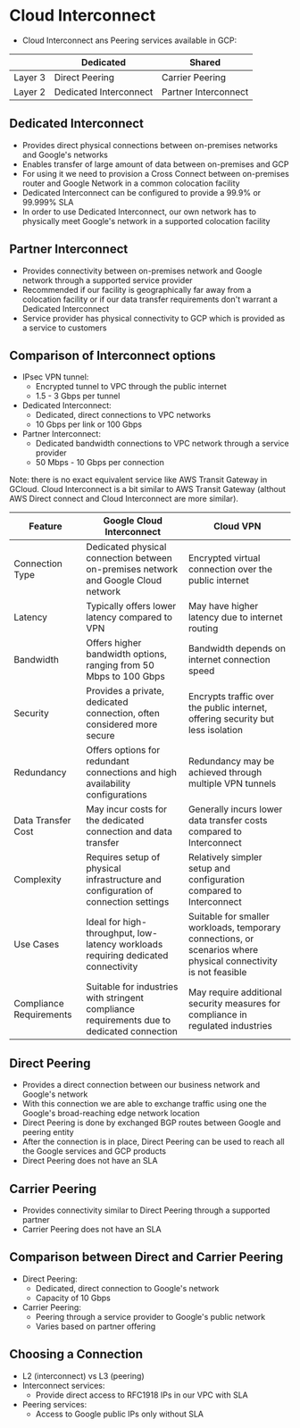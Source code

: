 # Cloud Interconnect

- Cloud Interconnect ans Peering services available in GCP:

|         | Dedicated              | Shared               |
|---------|------------------------|----------------------|
| Layer 3 | Direct Peering         | Carrier Peering      |
| Layer 2 | Dedicated Interconnect | Partner Interconnect |

## Dedicated Interconnect

- Provides direct physical connections between on-premises networks and Google's networks
- Enables transfer of large amount of data between on-premises and GCP
- For using it we need to provision a Cross Connect between on-premises router and Google Network in a common colocation facility
- Dedicated Interconnect can be configured to provide a 99.9% or 99.999% SLA
- In order to use Dedicated Interconnect, our own network has to physically meet Google's network in a supported colocation facility

## Partner Interconnect

- Provides connectivity between on-premises network and Google network through a supported service provider
- Recommended if our facility is geographically far away from a colocation facility or if our data transfer requirements don't warrant a Dedicated Interconnect
- Service provider has physical connectivity to GCP which is provided as a service to customers

## Comparison of Interconnect options

- IPsec VPN tunnel:
    - Encrypted tunnel to VPC through the public internet
    - 1.5 - 3 Gbps per tunnel
- Dedicated Interconnect:
    - Dedicated, direct connections to VPC networks
    - 10 Gbps per link or 100 Gbps
- Partner Interconnect:
    - Dedicated bandwidth connections to VPC network through a service provider
    - 50 Mbps - 10 Gbps per connection
 
Note: there is no exact equivalent service like AWS Transit Gateway in GCloud. Cloud Interconnect is a bit similar to AWS Transit Gateway (althout AWS Direct connect and Cloud Interconnect are more similar).

| Feature                   | Google Cloud Interconnect                                | Cloud VPN                                            |
|---------------------------|----------------------------------------------------------|------------------------------------------------------|
| Connection Type           | Dedicated physical connection between on-premises network and Google Cloud network | Encrypted virtual connection over the public internet |
| Latency                   | Typically offers lower latency compared to VPN           | May have higher latency due to internet routing      |
| Bandwidth                 | Offers higher bandwidth options, ranging from 50 Mbps to 100 Gbps | Bandwidth depends on internet connection speed       |
| Security                  | Provides a private, dedicated connection, often considered more secure | Encrypts traffic over the public internet, offering security but less isolation |
| Redundancy                | Offers options for redundant connections and high availability configurations | Redundancy may be achieved through multiple VPN tunnels |
| Data Transfer Cost        | May incur costs for the dedicated connection and data transfer | Generally incurs lower data transfer costs compared to Interconnect |
| Complexity                | Requires setup of physical infrastructure and configuration of connection settings | Relatively simpler setup and configuration compared to Interconnect |
| Use Cases                 | Ideal for high-throughput, low-latency workloads requiring dedicated connectivity | Suitable for smaller workloads, temporary connections, or scenarios where physical connectivity is not feasible |
| Compliance Requirements   | Suitable for industries with stringent compliance requirements due to dedicated connection | May require additional security measures for compliance in regulated industries |


## Direct Peering

- Provides a direct connection between our business network and Google's network
- With this connection we are able to exchange traffic using one the Google's broad-reaching edge network location
- Direct Peering is done by exchanged BGP routes between Google and peering entity
- After the connection is in place, Direct Peering can be used to reach all the Google services and GCP products
- Direct Peering does not have an SLA

## Carrier Peering

- Provides connectivity similar to Direct Peering through a supported partner
- Carrier Peering does not have an SLA

## Comparison between Direct and Carrier Peering

- Direct Peering:
    - Dedicated, direct connection to Google's network
    - Capacity of 10 Gbps
- Carrier Peering:
    - Peering through a service provider to Google's public network
    - Varies based on partner offering

## Choosing a Connection

- L2 (interconnect) vs L3 (peering)
- Interconnect services:
    - Provide direct access to RFC1918 IPs in our VPC with SLA
- Peering services:
    - Access to Google public IPs only without SLA
